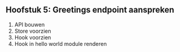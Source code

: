 ## Hoofstuk 5: Greetings endpoint aanspreken

1. API bouwen
2. Store voorzien
3. Hook voorzien
2. Hook in hello world module renderen